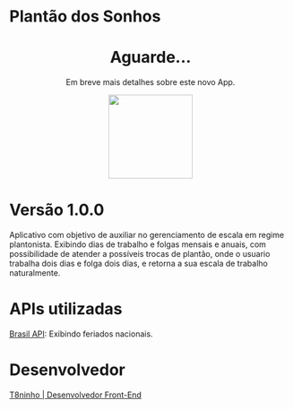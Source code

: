 # Plantão dos Sonhos
<div align="center">
  <h1>Aguarde...</h1>
  <p>Em breve mais detalhes sobre este novo App.</p>
  <img align="center" height="150" src="https://www.blogson.com.br/wp-content/uploads/2017/10/loading-gif-transparent-10.gif"  />
</div>

# Versão 1.0.0

 Aplicativo com objetivo de auxiliar no gerenciamento de escala em regime plantonista.
 Exibindo dias de trabalho e folgas mensais e anuais, com possibilidade de atender a possíveis trocas de plantão, onde o usuario trabalha dois dias e folga dois dias, e retorna a sua escala de trabalho naturalmente.

# APIs utilizadas 

[Brasil API](https://brasilapi.com.br/): Exibindo feriados nacionais.

# Desenvolvedor

[T8ninho | Desenvolvedor Front-End](http://t8ninho.com/)
